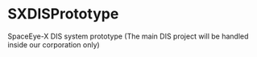 # SXDISPrototype
SpaceEye-X DIS system prototype (The main DIS project will be handled inside our corporation only)
